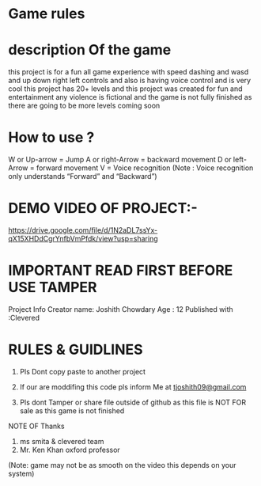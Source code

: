 # Game rules
# description Of the game

this project is for a fun all game experience with speed dashing and wasd and up
down right left controls
and also is having voice control and is very cool this project has 20+ levels and this
project was created
for fun and entertainment any violence is fictional and the game is not fully
finished as there are going
to be more levels coming soon

# How to use ?
W or Up-arrow = Jump
A or right-Arrow = backward movement
D or left-Arrow = forward movement
V = Voice recognition (Note : Voice recognition only
understands “Forward” and “Backward”)

# DEMO VIDEO OF PROJECT:-
https://drive.google.com/file/d/1N2aDL7ssYx-qX15XHDdCgrYnfbVmPfdk/view?usp=sharing

# IMPORTANT READ FIRST BEFORE USE TAMPER
Project Info
Creator name: Joshith Chowdary
Age : 12
Published with :Clevered

# RULES &amp; GUIDLINES

1) Pls Dont copy paste to another project

2) If our are moddifing this code pls inform Me at
tjoshith09@gmail.com

3) Pls dont Tamper or share file outside of github as this file is NOT
FOR sale as this game is not finished

NOTE OF Thanks
1) ms smita &amp; clevered team
2) Mr. Ken Khan oxford professor

(Note: game may not be as smooth on the video this depends on your
system)
